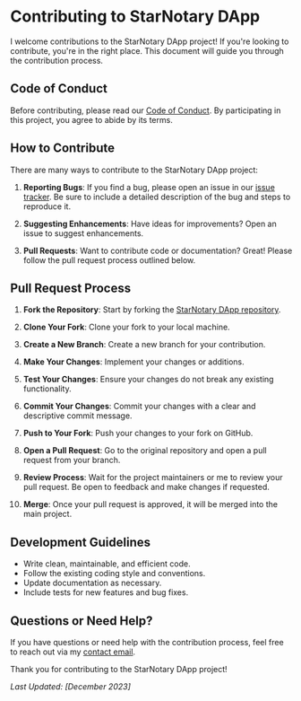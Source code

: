 # Contributing to StarNotary DApp

I welcome contributions to the StarNotary DApp project! If you're looking to contribute, you're in the right place. This document will guide you through the contribution process.

## Code of Conduct
Before contributing, please read our [Code of Conduct](CODE_OF_CONDUCT.md). By participating in this project, you agree to abide by its terms.

## How to Contribute
There are many ways to contribute to the StarNotary DApp project:

1. **Reporting Bugs**: If you find a bug, please open an issue in our [issue tracker](https://github.com/blockchaincyberpunk1/star-notary-v4/issues). Be sure to include a detailed description of the bug and steps to reproduce it.

2. **Suggesting Enhancements**: Have ideas for improvements? Open an issue to suggest enhancements.

3. **Pull Requests**: Want to contribute code or documentation? Great! Please follow the pull request process outlined below.

## Pull Request Process
1. **Fork the Repository**: Start by forking the [StarNotary DApp repository](https://github.com/blockchaincyberpunk1/star-notary-v4).

2. **Clone Your Fork**: Clone your fork to your local machine.

3. **Create a New Branch**: Create a new branch for your contribution.

4. **Make Your Changes**: Implement your changes or additions.

5. **Test Your Changes**: Ensure your changes do not break any existing functionality.

6. **Commit Your Changes**: Commit your changes with a clear and descriptive commit message.

7. **Push to Your Fork**: Push your changes to your fork on GitHub.

8. **Open a Pull Request**: Go to the original repository and open a pull request from your branch.

9. **Review Process**: Wait for the project maintainers or me to review your pull request. Be open to feedback and make changes if requested.

10. **Merge**: Once your pull request is approved, it will be merged into the main project.

## Development Guidelines
- Write clean, maintainable, and efficient code.
- Follow the existing coding style and conventions.
- Update documentation as necessary.
- Include tests for new features and bug fixes.

## Questions or Need Help?
If you have questions or need help with the contribution process, feel free to reach out via my [contact email](mailto:thepolyglot8@gmail.com).

Thank you for contributing to the StarNotary DApp project!

_Last Updated: [December 2023]_
